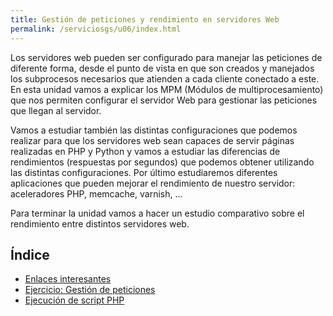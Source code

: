 ```yaml
---
title: Gestión de peticiones y rendimiento en servidores Web
permalink: /serviciosgs/u06/index.html
---
```


Los servidores web pueden ser configurado para manejar las peticiones de diferente forma, desde el punto de vista en que son creados y manejados los subprocesos necesarios que atienden a cada cliente conectado a este. En esta unidad vamos a explicar los MPM (Módulos de multiprocesamiento) que nos permiten configurar el servidor Web para gestionar las peticiones que llegan al servidor.

Vamos a estudiar también las distintas configuraciones que podemos realizar para que los servidores web sean capaces de servir páginas realizadas en PHP y Python y vamos a estudiar las diferencias de rendimientos (respuestas por segundos) que podemos obtener utilizando las distintas configuraciones. Por último estudiaremos diferentes aplicaciones que pueden mejorar el rendimiento de nuestro servidor: aceleradores PHP, memcache, varnish, ...

Para terminar la unidad vamos a hacer un estudio comparativo sobre el rendimiento entre distintos servidores web.

## Índice

* [Enlaces interesantes](enlaces.html)
* [Ejercicio: Gestión de peticiones](ejercicio1.html)
* [Ejecución de script PHP](script_php.html)
